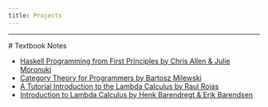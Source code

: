 ```yaml
---
title: Projects
---
```

<hr>
# Textbook Notes

- [Haskell Programming from First Principles by Chris Allen & Julie Moronuki](/notes/hpfp/00.html)
- [Category Theory for Programmers by Bartosz Milewski](/notes/ctfp/00.html)
- [A Tutorial Introduction to the Lambda Calculus by Raul Rojas](/notes/tilc/00.html)
- [Introduction to Lambda Calculus by Henk Barendregt & Erik Barendsen](/notes/lcbb/00.html)
